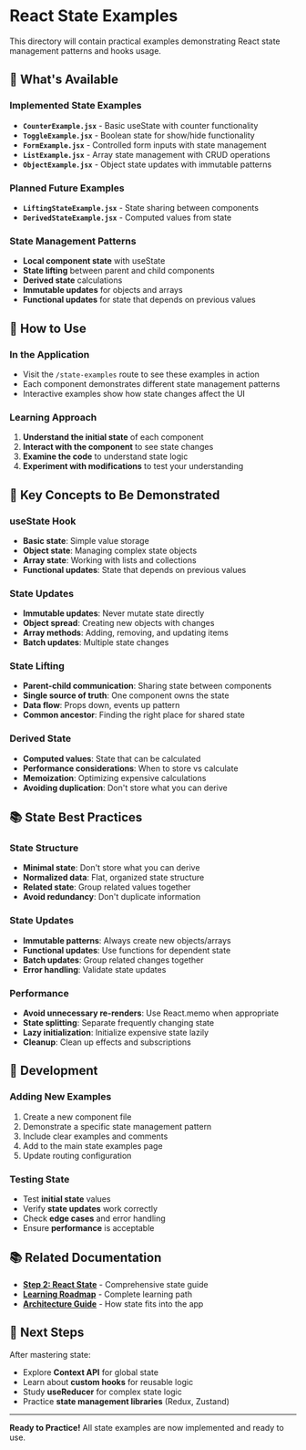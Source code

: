 # React State Examples

This directory will contain practical examples demonstrating React state management patterns and hooks usage.

## 📁 What's Available

### **Implemented State Examples**
- **`CounterExample.jsx`** - Basic useState with counter functionality
- **`ToggleExample.jsx`** - Boolean state for show/hide functionality
- **`FormExample.jsx`** - Controlled form inputs with state management
- **`ListExample.jsx`** - Array state management with CRUD operations
- **`ObjectExample.jsx`** - Object state updates with immutable patterns

### **Planned Future Examples**
- **`LiftingStateExample.jsx`** - State sharing between components
- **`DerivedStateExample.jsx`** - Computed values from state

### **State Management Patterns**
- **Local component state** with useState
- **State lifting** between parent and child components
- **Derived state** calculations
- **Immutable updates** for objects and arrays
- **Functional updates** for state that depends on previous values

## 🚀 How to Use

### **In the Application**
- Visit the `/state-examples` route to see these examples in action
- Each component demonstrates different state management patterns
- Interactive examples show how state changes affect the UI

### **Learning Approach**
1. **Understand the initial state** of each component
2. **Interact with the component** to see state changes
3. **Examine the code** to understand state logic
4. **Experiment with modifications** to test your understanding

## 🎯 Key Concepts to Be Demonstrated

### **useState Hook**
- **Basic state**: Simple value storage
- **Object state**: Managing complex state objects
- **Array state**: Working with lists and collections
- **Functional updates**: State that depends on previous values

### **State Updates**
- **Immutable updates**: Never mutate state directly
- **Object spread**: Creating new objects with changes
- **Array methods**: Adding, removing, and updating items
- **Batch updates**: Multiple state changes

### **State Lifting**
- **Parent-child communication**: Sharing state between components
- **Single source of truth**: One component owns the state
- **Data flow**: Props down, events up pattern
- **Common ancestor**: Finding the right place for shared state

### **Derived State**
- **Computed values**: State that can be calculated
- **Performance considerations**: When to store vs calculate
- **Memoization**: Optimizing expensive calculations
- **Avoiding duplication**: Don't store what you can derive

## 📚 State Best Practices

### **State Structure**
- **Minimal state**: Don't store what you can derive
- **Normalized data**: Flat, organized state structure
- **Related state**: Group related values together
- **Avoid redundancy**: Don't duplicate information

### **State Updates**
- **Immutable patterns**: Always create new objects/arrays
- **Functional updates**: Use functions for dependent state
- **Batch updates**: Group related changes together
- **Error handling**: Validate state updates

### **Performance**
- **Avoid unnecessary re-renders**: Use React.memo when appropriate
- **State splitting**: Separate frequently changing state
- **Lazy initialization**: Initialize expensive state lazily
- **Cleanup**: Clean up effects and subscriptions

## 🔧 Development

### **Adding New Examples**
1. Create a new component file
2. Demonstrate a specific state management pattern
3. Include clear examples and comments
4. Add to the main state examples page
5. Update routing configuration

### **Testing State**
- Test **initial state** values
- Verify **state updates** work correctly
- Check **edge cases** and error handling
- Ensure **performance** is acceptable

## 📚 Related Documentation

- **[Step 2: React State](../../../docs/examples/step-2-state.md)** - Comprehensive state guide
- **[Learning Roadmap](../../../docs/LEARNING.md)** - Complete learning path
- **[Architecture Guide](../../../docs/ARCHITECTURE.md)** - How state fits into the app

## 🚀 Next Steps

After mastering state:
- Explore **Context API** for global state
- Learn about **custom hooks** for reusable logic
- Study **useReducer** for complex state logic
- Practice **state management libraries** (Redux, Zustand)

---

**Ready to Practice!** All state examples are now implemented and ready to use.
